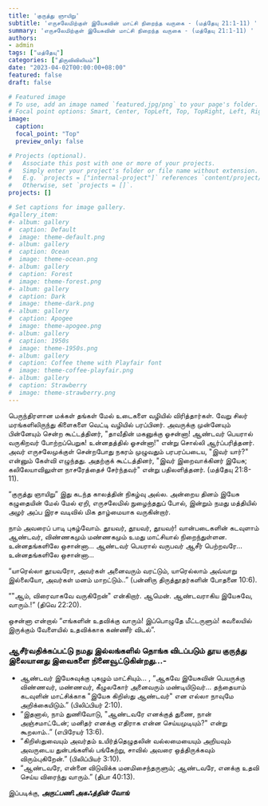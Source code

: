 ```yaml
---
title: 'குருத்து ஞாயிறு'
subtitle: 'எருசலேமிற்குள் இயேசுவின் மாட்சி நிறைந்த வருகை - (மத்தேயு 21:1-11) '
summary: 'எருசலேமிற்குள் இயேசுவின் மாட்சி நிறைந்த வருகை - (மத்தேயு 21:1-11) '
authors:
- admin
tags: ["மத்தேயு"]
categories: ["திருவிவிலியம்"]
date: "2023-04-02T00:00:00+08:00"
featured: false
draft: false

# Featured image
# To use, add an image named `featured.jpg/png` to your page's folder.
# Focal point options: Smart, Center, TopLeft, Top, TopRight, Left, Right, BottomLeft, Bottom, BottomRight
image:
  caption:
  focal_point: "Top"
  preview_only: false

# Projects (optional).
#   Associate this post with one or more of your projects.
#   Simply enter your project's folder or file name without extension.
#   E.g. `projects = ["internal-project"]` references `content/project/deep-learning/index.md`.
#   Otherwise, set `projects = []`.
projects: []

# Set captions for image gallery.
#gallery_item:
#- album: gallery
#  caption: Default
#  image: theme-default.png
#- album: gallery
#  caption: Ocean
#  image: theme-ocean.png
#- album: gallery
#  caption: Forest
#  image: theme-forest.png
#- album: gallery
#  caption: Dark
#  image: theme-dark.png
#- album: gallery
#  caption: Apogee
#  image: theme-apogee.png
#- album: gallery
#  caption: 1950s
#  image: theme-1950s.png
#- album: gallery
#  caption: Coffee theme with Playfair font
#  image: theme-coffee-playfair.png
#- album: gallery
#  caption: Strawberry
#  image: theme-strawberry.png
---
```

பெருந்திரளான மக்கள் தங்கள் மேல் உடைகளை வழியில் விரித்தார்கள். வேறு சிலர் மரங்களிலிருந்து கிளைகளை வெட்டி வழியில் பரப்பினர். அவருக்கு முன்னேயும் பின்னேயும் சென்ற கூட்டத்தினர், "தாவீதின் மகனுக்கு ஓசன்னா! ஆண்டவர் பெயரால் வருகிறவர் போற்றப்பெறுக! உன்னதத்தில் ஓசன்னா!" என்று சொல்லி ஆர்ப்பரித்தனர். அவர் எருசலேமுக்குள் சென்றபோது நகரம் முழுவதும் பரபரப்படைய, "இவர் யார்?" என்னும் கேள்வி எழுந்தது. அதற்குக் கூட்டத்தினர், "இவர் இறைவாக்கினர் இயேசு; கலிலேயாவிலுள்ள நாசரேத்தைச் சேர்ந்தவர்" என்று பதிலளித்தனர்.
 (மத்தேயு 21:8-11).

“குருத்து ஞாயிறு”  இது கடந்த காலத்தின் நிகழ்வு அல்ல. அன்றைய தினம் இயேசு கழுதையின் மேல் மேல் ஏறி, எருசலேமில் நுழைந்ததுப் போல், இன்றும் நமது மத்தியில் அழர் அப்ப இரச வடிவில் மிக தாழ்மையாக வருகின்றார். 

நாம் அவரைப் பாடி புகழ்வோம். 
தூயவர், தூயவர், தூயவர்!
வான்படைகளின் கடவுளாம் ஆண்டவர்,
விண்ணகமும் மண்ணகமும் உமது மாட்சியால் நிறைந்துள்ளன. 
உன்னதங்களிலே ஒசான்னா...
ஆண்டவர் பெயரால் வருபவர் ஆசீர் பெற்றவரே...
உன்னதங்களிலே ஒசான்னா...

“யாரெல்லா தூயவரோ, அவர்கள் அனைவரும் வரட்டும்,
யாரெல்லாம் அவ்வாறு இல்லையோ, அவர்கள் மனம் மாறட்டும்..”  (பன்னிரு திருத்தூதர்களின் போதனை 10:6).

“"ஆம், விரைவாகவே வருகிறேன்" என்கிறார். ஆமென். ஆண்டவராகிய இயேசுவே, வாரும்.!” (திவெ 22:20).

ஒசன்னா என்றால் “எங்களின் உதவிக்கு வாரும்! இப்பொழுதே மீட்டருளும்! கவலையில் இருக்கும் வேளையில் உதவிக்காக கண்ணீர் விடல்”.

### ஆசீர்வதிக்கப்பட்டு நமது இல்லங்களில் தொங்க விடப்படும் தூய குருத்து இலையானது இவைகளை நினைவூட்டுகின்றது...-
- ஆண்டவர் இயேசுவுக்கு புகழும் மாட்சியும்... , “ஆகவே இயேசுவின் பெயருக்கு விண்ணவர், மண்ணவர், கீழுலகோர் அனைவரும் மண்டியிடுவர்... தந்தையாம் கடவுளின் மாட்சிக்காக "இயேசு கிறிஸ்து ஆண்டவர்" என எல்லா நாவுமே அறிக்கையிடும்.” (பிலிப்பியர் 2:10).
- “இதனால், நாம் துணிவோடு, "ஆண்டவரே எனக்குத் துணை, நான் அஞ்சமாட்டேன்; மனிதர் எனக்கு எதிராக என்ன செய்யமுடியும்?" என்று கூறலாம்..” (எபிரேயர் 13:6).
- “கிறிஸ்துவையும் அவர்தம் உயிர்த்தெழுதலின் வல்லமையையும் அறியவும் அவருடைய துன்பங்களில் பங்கேற்று, சாவில் அவரை ஒத்திருக்கவும் விரும்புகிறேன்.” (பிலிப்பியர் 3:10).
- “ஆண்டவரே, என்னை விடுவிக்க மனமிசைந்தருளும்; ஆண்டவரே, எனக்கு உதவி செய்ய விரைந்து வாரும்.” (திபா 40:13).

இப்படிக்கு,
___அருட்பணி.அகஃத்தின் வோங்___
